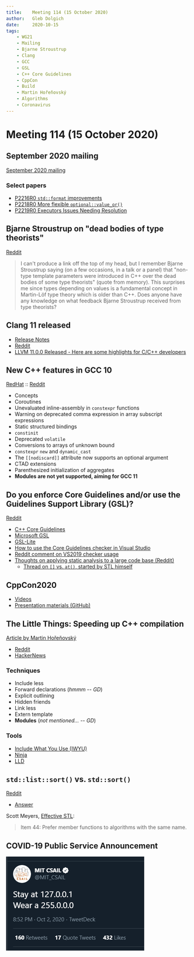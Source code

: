 ```yaml
---
title:    Meeting 114 (15 October 2020)
author:   Gleb Dolgich
date:     2020-10-15
tags:
    - WG21
    - Mailing
    - Bjarne Stroustrup
    - Clang
    - GCC
    - GSL
    - C++ Core Guidelines
    - CppCon
    - Build
    - Martin Hořeňovský
    - Algorithms
    - Coronavirus
---
```


# Meeting 114 (15 October 2020)

## September 2020 mailing

[September 2020 mailing](http://www.open-std.org/jtc1/sc22/wg21/docs/papers/2020/#mailing2020-09)

### Select papers

* [P2216R0 `std::format` improvements](http://www.open-std.org/jtc1/sc22/wg21/docs/papers/2020/p2216r0.html)
* [P2218R0 More flexible `optional::value_or()`](http://www.open-std.org/jtc1/sc22/wg21/docs/papers/2020/p2218r0.pdf)
* [P2219R0 Executors Issues Needing Resolution](http://www.open-std.org/jtc1/sc22/wg21/docs/papers/2020/p2219r0.pdf)

## Bjarne Stroustrup on "dead bodies of type theorists"

[Reddit](https://www.reddit.com/r/cpp/comments/j90thn/bjarne_stroustrup_on_dead_bodies_of_type_theorists/)

> I can't produce a link off the top of my head, but I remember Bjarne Stroustrup saying (on a few occasions, in a talk or a panel) that "non-type template parameters were introduced in C++ over the dead bodies of some type theorists" (quote from memory). This surprises me since types depending on values is a fundamental concept in Martin-Löf type theory which is older than C++. Does anyone have any knowledge on what feedback Bjarne Stroustrup received from type theorists?

## Clang 11 released

* [Release Notes](https://releases.llvm.org/11.0.0/tools/clang/docs/ReleaseNotes.html)
* [Reddit](https://www.reddit.com/r/cpp/comments/j9rq0y/clang_1100_is_out/)
* [LLVM 11.0.0 Released - Here are some highlights for C/C++ developers](https://tobias.hieta.se/llvm11-release)

## New C++ features in GCC 10

[RedHat](https://developers.redhat.com/blog/2020/09/24/new-c-features-in-gcc-10/) :: [Reddit](https://www.reddit.com/r/cpp/comments/iyvgge/new_c_features_in_gcc_10/)

* Concepts
* Coroutines
* Unevaluated inline-assembly in `constexpr` functions
* Warning on deprecated comma expression in array subscript expressions
* Static structured bindings
* `constinit`
* Deprecated `volatile`
* Conversions to arrays of unknown bound
* `constexpr` `new` and `dynamic_cast`
* The `[[nodiscard]]` attribute now supports an optional argument
* CTAD extensions
* Parenthesized initialization of aggregates
* **Modules are not yet supported, aiming for GCC 11**

## Do you enforce Core Guidelines and/or use the Guidelines Support Library (GSL)?

[Reddit](https://www.reddit.com/r/cpp/comments/j3752j/do_you_enforce_core_guidelines_andor_use_the/)

* [C++ Core Guidelines](https://isocpp.github.io/CppCoreGuidelines/CppCoreGuidelines)
* [Microsoft GSL](https://github.com/microsoft/GSL)
* [GSL-Lite](https://github.com/gsl-lite/gsl-lite)
* [How to use the Core Guidelines checker in Visual Studio](https://docs.microsoft.com/en-us/cpp/code-quality/using-the-cpp-core-guidelines-checkers?view=vs-2019)
* [Reddit comment on VS2019 checker usage](https://www.reddit.com/r/cpp/comments/j3752j/do_you_enforce_core_guidelines_andor_use_the/g7c7tsv/)
* [Thoughts on applying static analysis to a large code base (Reddit)](https://www.reddit.com/r/cpp/comments/e2r14c/thoughts_on_applying_static_analysis_to_a_large/)
  * [Thread on `[]` vs. `at()`, started by STL himself](https://www.reddit.com/r/cpp/comments/e2r14c/thoughts_on_applying_static_analysis_to_a_large/f8xdoet/)

## CppCon2020

* [Videos](https://www.youtube.com/playlist?list=PLHTh1InhhwT6VxYHtoWIvOup9gz0p95Qr)
* [Presentation materials (GitHub)](https://github.com/CppCon/CppCon2020)

## The Little Things: Speeding up C++ compilation

[Article by Martin Hořeňovský](https://codingnest.com/the-little-things-speeding-up-c-compilation/)

* [Reddit](https://www.reddit.com/r/cpp/comments/iwkcxp/some_sourcelevel_techniques_for_speeding_up_c/)
* [HackerNews](https://news.ycombinator.com/item?id=24537231)

### Techniques

* Include less
* Forward declarations (_hmmm_ -- _GD_)
* Explicit outlining
* Hidden friends
* Link less
* Extern template
* **Modules** (_not mentioned..._ -- _GD_)

### Tools

* [Include What You Use (IWYU)](https://include-what-you-use.org/)
* [Ninja](https://ninja-build.org)
* [LLD](https://lld.llvm.org)

## `std::list::sort()` vs. `std::sort()`

[Reddit](https://www.reddit.com/r/cpp/comments/j3fjh8/stdlistsort_vs_stdsort/)

* [Answer](https://www.reddit.com/r/cpp/comments/j3fjh8/stdlistsort_vs_stdsort/g7bvx7d/)

Scott Meyers, [Effective STL](https://www.aristeia.com/books.html):

> Item 44: Prefer member functions to algorithms with the same name.

## COVID-19 Public Service Announcement

![](/img/stayathome_wearamask.png)
